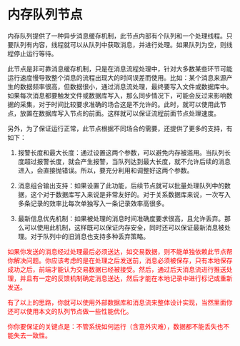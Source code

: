 内存队列节点
==

内存队列提供了一种异步消息缓存机制，此节点内部有个队列和一个处理线程。只要队列有内容，线程就可以从队列中获取消息，并进行处理。如果队列为空，则线程停止运行等待。

此节点是非可靠消息缓存机制，只是在消息流程处理中，针对大多数某些环节可能运行速度慢导致整个消息的流程出现大的时间误差而使用。比如：某个消息来源产生的数据频率很高，但数据很小，通过消息流处理，最终要写入文件或数据库中。如果每次消息都要触发文件或数据库写入，那么同步情况下，可能会反过来影响数据的采集，对于时间比较要求准确的场合这是不允许的。此时，就可以使用此节点，放置在数据库写入节点的前面。这样就可以保证流程前面节点处理速度。

另外，为了保证运行正常，此节点根据不同场合的需要，还提供了更多的支持，有如下：

1) 报警长度和最大长度：通过设置这两个参数，可以避免内存被滥用。当队列长度超过报警长度，就会产生报警，当队列达到最大长度，就不允许后续的消息进入，会直接抛错误。所以，要充分利用和调整好这两个参数。

2) 消息组合输出支持：如果设置了此功能，后续节点就可以批量处理队列中的数据，这个对于数据库写入来说是非常友好的。对于关系数据库来说，一次写入多条记录的效率比每次单独写入一条记录效率高很多。

3) 最新信息优先机制：如果被处理的消息时间准确度要求很高，且允许丢弃。那么可以使用此机制，这样既可以保证内存安全，同时还可以保证最新消息被处理。对于队列中的旧消息也支持多种丢弃策略。

<font color="red">

如果你发送的消息经过处理最后必须送达，如交易数据，则不能单独依赖此节点帮你解决问题。你应该考虑的是在处理之后发送前，消息必须被保存，只有本地保存成功之后，前端才能认为交易数据已经被接受。然后，通过后天消息流进行推送处理，并且有一定的反馈机制确定消息送达，然后才能在本地记录中进行标记或重新发送。


有了以上的思路，你就可以使用外部数据库和消息流来整体设计实现，当然里面你还可以使用本文的队列节点做一些性能优化。

你你要保证的关键点是：不管系统如何运行（含意外灾难），数据都不能丢失也不能失去一致性。
</font>

